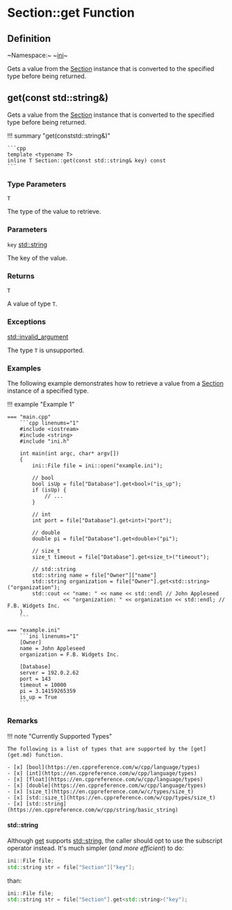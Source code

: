 # Section::get Function

## Definition

~Namespace:~ ~[ini](../../ini_namespace.md)~

Gets a value from the [Section](section.md) instance that is converted to the specified type before being returned.

## get<T>(const std::string&)

Gets a value from the [Section](section.md) instance that is converted to the specified type before being returned.

!!! summary "get<T>(conststd::string&)"

    ```cpp
    template <typename T>
    inline T Section::get(const std::string& key) const
    ```

### Type Parameters

`T`

The type of the value to retrieve.

### Parameters

`key` [std::string](https://en.cppreference.com/w/cpp/string/basic_string)

The key of the value.

### Returns

`T`

A value of type `T`.

### Exceptions

[std::invalid_argument](https://en.cppreference.com/w/cpp/error/invalid_argument)

The type `T` is unsupported.

### Examples

The following example demonstrates how to retrieve a value from a [Section](../section.md) instance of a specified type.

!!! example "Example 1"

    === "main.cpp"
        ```cpp linenums="1"
        #include <iostream>
        #include <string>
        #include "ini.h"

        int main(int argc, char* argv[])
        {
            ini::File file = ini::open("example.ini");
            
            // bool
            bool isUp = file["Database"].get<bool>("is_up");
            if (isUp) {
                // ...
            }

            // int
            int port = file["Database"].get<int>("port");

            // double
            double pi = file["Database"].get<double>("pi");

            // size_t
            size_t timeout = file["Database"].get<size_t>("timeout");

            // std::string
            std::string name = file["Owner"]["name"]
            std::string organization = file["Owner"].get<std::string>("organization");
            std::cout << "name: " << name << std::endl // John Appleseed
                      << "organization: " << organization << std::endl; // F.B. Widgets Inc.
        }
        ```

    === "example.ini"
        ```ini linenums="1"
        [Owner]
        name = John Appleseed
        organization = F.B. Widgets Inc.

        [Database]
        server = 192.0.2.62
        port = 143
        timeout = 10000
        pi = 3.14159265359
        is_up = True
        ```

### Remarks

!!! note "Currently Supported Types"

    The following is a list of types that are supported by the [get](get.md) function.

    - [x] [bool](https://en.cppreference.com/w/cpp/language/types)
    - [x] [int](https://en.cppreference.com/w/cpp/language/types)
    - [x] [float](https://en.cppreference.com/w/cpp/language/types)
    - [x] [double](https://en.cppreference.com/w/cpp/language/types)
    - [x] [size_t](https://en.cppreference.com/w/c/types/size_t)
    - [x] [std::size_t](https://en.cppreference.com/w/cpp/types/size_t)
    - [x] [std::string](https://en.cppreference.com/w/cpp/string/basic_string)

#### std::string

Although [get](get.md) supports [std::string](https://en.cppreference.com/w/cpp/string/basic_string), the caller should opt to use the subscript operator instead. It's much simpler (*and more efficient*) to do:

```cpp
ini::File file;
std::string str = file["Section"]["key"];
```

than:

```cpp
ini::File file;
std::string str = file["Section"].get<std::string>("key");
```